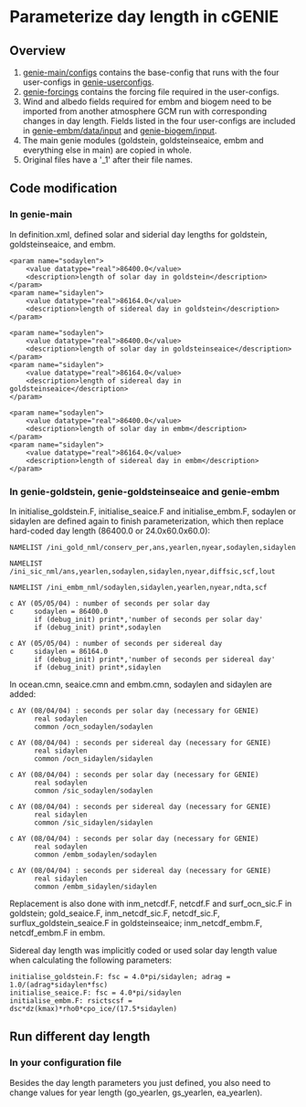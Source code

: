 # Parameterize day length in cGENIE
## Overview
1. [genie-main/configs](https://github.com/Camillalxy98/cGENIE-day-length/tree/master/genie-main/configs) contains the base-config that runs with the four user-configs in [genie-userconfigs](https://github.com/Camillalxy98/cGENIE-day-length/tree/master/genie-userconfigs).
2. [genie-forcings](https://github.com/Camillalxy98/cGENIE-day-length/tree/master/genie-forcings) contains the forcing file required in the user-configs.
3. Wind and albedo fields required for embm and biogem need to be imported from another atmosphere GCM run with corresponding changes in day length. Fields listed in the four user-configs are included in [genie-embm/data/input](https://github.com/Camillalxy98/cGENIE-day-length/tree/master/genie-embm/data/input) and [genie-biogem/input](https://github.com/Camillalxy98/cGENIE-day-length/tree/master/genie-biogem/input).
4. The main genie modules (goldstein, goldsteinseaice, embm and everything else in main) are copied in whole.
5. Original files have a '_1' after their file names.
## Code modification
### In genie-main
In definition.xml, defined solar and siderial day lengths for goldstein, goldsteinseaice, and embm.
```
<param name="sodaylen">
    <value datatype="real">86400.0</value>
    <description>length of solar day in goldstein</description>
</param>
<param name="sidaylen">
    <value datatype="real">86164.0</value>
    <description>length of sidereal day in goldstein</description>
</param>
```
```
<param name="sodaylen">
    <value datatype="real">86400.0</value>
    <description>length of solar day in goldsteinseaice</description>
</param>
<param name="sidaylen">
    <value datatype="real">86164.0</value>
    <description>length of sidereal day in goldsteinseaice</description>
</param>
```
```
<param name="sodaylen">
    <value datatype="real">86400.0</value>
    <description>length of solar day in embm</description>
</param>
<param name="sidaylen">
    <value datatype="real">86164.0</value>
    <description>length of sidereal day in embm</description>
</param>
```
### In genie-goldstein, genie-goldsteinseaice and genie-embm
In initialise_goldstein.F, initialise_seaice.F and initialise_embm.F, sodaylen or sidaylen are defined again to finish parameterization, which then replace hard-coded day length (86400.0 or 24.0x60.0x60.0):
```
NAMELIST /ini_gold_nml/conserv_per,ans,yearlen,nyear,sodaylen,sidaylen
```
```
NAMELIST /ini_sic_nml/ans,yearlen,sodaylen,sidaylen,nyear,diffsic,scf,lout
```
```
NAMELIST /ini_embm_nml/sodaylen,sidaylen,yearlen,nyear,ndta,scf
```
```
c AY (05/05/04) : number of seconds per solar day
c     sodaylen = 86400.0
      if (debug_init) print*,'number of seconds per solar day'
      if (debug_init) print*,sodaylen

c AY (05/05/04) : number of seconds per sidereal day
c     sidaylen = 86164.0
      if (debug_init) print*,'number of seconds per sidereal day'
      if (debug_init) print*,sidaylen
```
In ocean.cmn, seaice.cmn and embm.cmn, sodaylen and sidaylen are added:
```
c AY (08/04/04) : seconds per solar day (necessary for GENIE)
      real sodaylen
      common /ocn_sodaylen/sodaylen

c AY (08/04/04) : seconds per sidereal day (necessary for GENIE)
      real sidaylen
      common /ocn_sidaylen/sidaylen
```
```
c AY (08/04/04) : seconds per solar day (necessary for GENIE)
      real sodaylen
      common /sic_sodaylen/sodaylen

c AY (08/04/04) : seconds per sidereal day (necessary for GENIE)
      real sidaylen
      common /sic_sidaylen/sidaylen
```
```
c AY (08/04/04) : seconds per solar day (necessary for GENIE)
      real sodaylen
      common /embm_sodaylen/sodaylen

c AY (08/04/04) : seconds per sidereal day (necessary for GENIE)
      real sidaylen
      common /embm_sidaylen/sidaylen
```
Replacement is also done with inm_netcdf.F, netcdf.F and surf_ocn_sic.F in goldstein; gold_seaice.F, inm_netcdf_sic.F, netcdf_sic.F, surflux_goldstein_seaice.F in goldsteinseaice; inm_netcdf_embm.F, netcdf_embm.F in embm.

Sidereal day length was implicitly coded or used solar day length value when calculating the following parameters:
```
initialise_goldstein.F: fsc = 4.0*pi/sidaylen; adrag = 1.0/(adrag*sidaylen*fsc)
initialise_seaice.F: fsc = 4.0*pi/sidaylen
initialise_embm.F: rsictscsf = dsc*dz(kmax)*rho0*cpo_ice/(17.5*sidaylen)
```
## Run different day length
### In your configuration file
Besides the day length parameters you just defined, you also need to change values for year length (go_yearlen, gs_yearlen, ea_yearlen).
